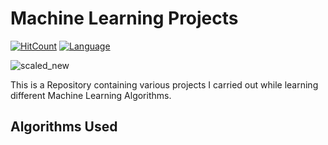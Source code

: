 # Machine Learning Projects
[![HitCount](http://hits.dwyl.com/Nneji123/Machine-Learning-Course-Projects.svg)](http://hits.dwyl.com/Nneji123/Machine-Learning-Course-Projects)
[![Language](https://img.shields.io/badge/language-python-blue.svg?style=flat)](https://www.python.org)

![scaled_new](https://user-images.githubusercontent.com/101701760/169653264-0cf276ab-c905-487b-b19a-9330d07da26a.jpg)

This is a Repository containing various projects I carried out while learning different Machine Learning Algorithms.

## Algorithms Used


